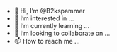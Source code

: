 - 👋 Hi, I’m @B2kspammer
- 👀 I’m interested in ...
- 🌱 I’m currently learning ...
- 💞️ I’m looking to collaborate on ...
- 📫 How to reach me ...

<!---
B2kspammer/B2kspammer is a ✨ special ✨ repository because its `README.md` (this file) appears on your GitHub profile.
You can click the Preview link to take a look at your changes.
--->
